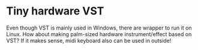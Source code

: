 # Tiny hardware VST
Even though VST is mainly used in Windows, there are wrapper to run it on Linux. How about making palm-sized hardware instrument/effect based on VST? If it makes sense, midi keyboard also can be used in outside!  
